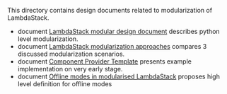 This directory contains design documents related to modularization of LambdaStack. 

 * document [LambdaStack modular design document](modular-cli.md) describes python level modularization. 
 * document [LambdaStack modularization approaches](modularization-approaches.md) compares 3 discussed modularization scenarios.
 * document [Component Provider Template](component-provider-template.md) presents example implementation on very early stage.  
 * document [Offline modes in modularised LambdaStack](offline.md) proposes high level definition for offline modes
